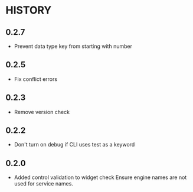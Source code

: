 # HISTORY
## 0.2.7
- Prevent data type key from starting with number
## 0.2.5
- Fix conflict errors

## 0.2.3
- Remove version check

## 0.2.2
- Don't turn on debug if CLI uses test as a keyword

## 0.2.0
- Added control validation to widget check
Ensure engine names are not used for service names.
